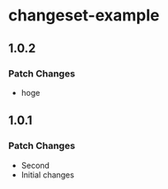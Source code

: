 # changeset-example

## 1.0.2

### Patch Changes

- hoge

## 1.0.1

### Patch Changes

- Second
- Initial changes
